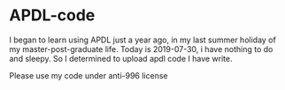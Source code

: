 # APDL-code

I began to learn using APDL just a year ago, in my last summer holiday of my master-post-graduate life.
Today is 2019-07-30, i have nothing to do and sleepy. So I determined to upload apdl code I have write.

Please use my code under anti-996 license
